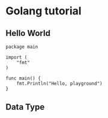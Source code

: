 # Golang tutorial

## Hello World

```golang
package main

import (
	"fmt"
)

func main() {
	fmt.Println("Hello, playground")
}
```

## Data Type
